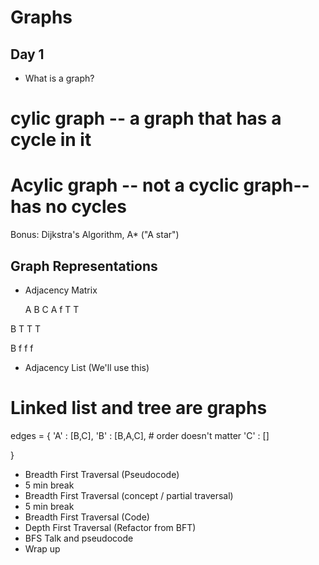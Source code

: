 # Graphs

## Day 1

- What is a graph?

# cylic graph -- a graph that has a cycle in it
# Acylic graph -- not a cyclic graph-- has no cycles

Bonus: Dijkstra's Algorithm, A* ("A star")

Graph Representations 
---------------------

* Adjacency Matrix

    A   B   C
A   f   T   T

B   T   T   T

B   f   f   f

* Adjacency List (We'll use this)


# Linked list and tree are graphs

edges = {
'A' : [B,C],
'B' : [B,A,C], # order doesn't matter 
'C' : []

}







- Breadth First Traversal (Pseudocode)
- 5 min break
- Breadth First Traversal (concept / partial traversal)
- 5 min break
- Breadth First Traversal (Code)
- Depth First Traversal (Refactor from BFT)
- BFS Talk and pseudocode
- Wrap up
